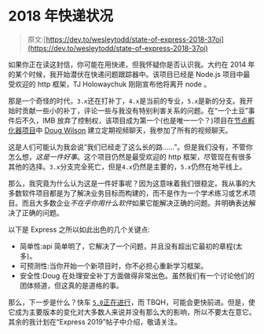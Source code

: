 # 2018 年快递状况

> 原文:[https://dev.to/wesleytodd/state-of-express-2018-37oi](https://dev.to/wesleytodd/state-of-express-2018-37oi)

如果你正在读这封信，你可能在用快递，但我怀疑你是否认识我。大约在 2014 年的某个时候，我开始潜伏在快递问题跟踪器中。该项目已经是 Node.js 项目中最受欢迎的 http 框架，TJ Holowaychuk 刚刚宣布他将离开 node 。

那是一个奇怪的时代，`3.x`还在打补丁，`4.x`是当前的专业，`5.x`是新的分支。我开始时贡献一些小的补丁，评论一些与我没有特别利害关系的问题。在“一个土豆”事件后不久，IMB 放弃了控制权，该项目成为第一个(也是唯一一个？)项目在[节点孵化器项目](https://nodejs.org/en/blog/announcements/foundation-express-news/)中 [Doug Wilson](https://github.com/dougwilson) 建立定期视频聊天，我参加了所有的视频聊天。

这是人们可能认为我会说“我们已经走了这么长的路……”。但是我们没有，不管你怎么想，*这是一件好事*。这个项目仍然是最受欢迎的 http 框架，尽管现在有很多其他的选择。`3.x`分支完全死亡，但是`4.x`仍然是主要的，`5.x`仍然在地平线上。

那么，我究竟为什么认为这是一件好事呢？因为这意味着我们很稳定。我从事的大多数软件项目都是为了解决业务目标而构建的，而不是作为一个学术练习或艺术项目。而且大多数企业*不在乎你用什么软件*如果它能解决正确的问题。并明确表达解决了正确的问题。

以下是 Express 之所以如此出色的几个关键点:

*   简单性:api 简单明了，它解决了一个问题，并且没有超出它最初的章程(太多)。
*   可预测性:当你开始一个新项目时，你不必担心重新学习框架。
*   安全性:Doug 在处理安全补丁方面做得非常出色。虽然我们有一个讨论他们的团体频道，但这真的是道格的事。

那么，下一步是什么？快车 [`5.0`正在进行](https://github.com/expressjs/express/pull/2237)，而 TBQH，可能会更快前进。但是，使它成为主要版本的变化对大多数人来说并没有那么大的影响，所以不要太在意它。其余的我计划在“Express 2019”帖子中介绍，敬请关注。
